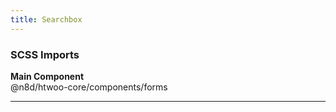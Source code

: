 ```yaml
---
title: Searchbox
---
```


### SCSS Imports

**Main Component**\
@n8d/htwoo-core/components/forms

***